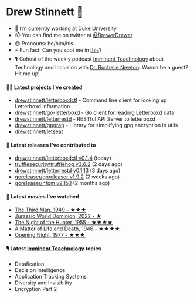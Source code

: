 
# Drew Stinnett 👋

- 🔭 I’m currently working at Duke University
- 📫 You can find me on twitter at [@BrewerDrewer](https://twitter.com/BrewerDrewer)
- 😄 Pronouns: he/him/his
- ⚡ Fun fact: Can you spot me in [this](https://www.youtube.com/watch?v=oL9WnB0qHBA)?
- 🎙 Cohost of the weekly podcast [Imminent Teachnology](https://podcast.imminentteachnology.com/) about Technology and Inclusion with [Dr. Rochelle Newton](https://www.linkedin.com/in/drrochellenewton/). Wanna be a guest? Hit me up!

#### 👨‍💻 Latest projects I've created
- [drewstinnett/letterboxdctl](https://github.com/drewstinnett/letterboxdctl) - Command line client for looking up Letterboxd information
- [drewstinnett/go-letterboxd](https://github.com/drewstinnett/go-letterboxd) - Go client for reading Letterboxd data
- [drewstinnett/letterrestd](https://github.com/drewstinnett/letterrestd) - RESTful API Server to letterboxd
- [drewstinnett/gpgrap](https://github.com/drewstinnett/gpgrap) - Library for simplifying gpg encryption in utils
- [drewstinnett/letseat](https://github.com/drewstinnett/letseat)

#### 🚀 Latest releases I've contributed to
- [drewstinnett/letterboxdctl v0.1.4](https://github.com/drewstinnett/letterboxdctl/releases/tag/v0.1.4) (today)
- [trufflesecurity/trufflehog v3.6.2](https://github.com/trufflesecurity/trufflehog/releases/tag/v3.6.2) (2 days ago)
- [drewstinnett/letterrestd v0.1.13](https://github.com/drewstinnett/letterrestd/releases/tag/v0.1.13) (3 days ago)
- [goreleaser/goreleaser v1.9.2](https://github.com/goreleaser/goreleaser/releases/tag/v1.9.2) (2 weeks ago)
- [goreleaser/nfpm v2.15.1](https://github.com/goreleaser/nfpm/releases/tag/v2.15.1) (2 months ago)

#### 🍿 Latest movies I've watched
- [The Third Man, 1949 - ★★★](https://letterboxd.com/mondodrew/film/the-third-man/)
- [Jurassic World Dominion, 2022 - ★](https://letterboxd.com/mondodrew/film/jurassic-world-dominion/)
- [The Night of the Hunter, 1955 - ★★★★](https://letterboxd.com/mondodrew/film/the-night-of-the-hunter/)
- [A Matter of Life and Death, 1946 - ★★★★](https://letterboxd.com/mondodrew/film/a-matter-of-life-and-death/)
- [Opening Night, 1977 - ★★★](https://letterboxd.com/mondodrew/film/opening-night/)

#### 🎙 Latest [Imminent Teachnology](https://podcast.imminentteachnology.com/) topics
- Datafication
- Decision Intelligence
- Application Tracking Systems
- Diversity and Invisibility
- Encryption Part 2